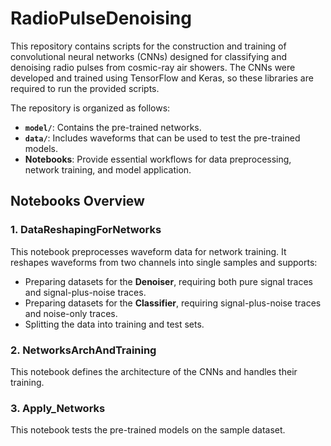 # RadioPulseDenoising

This repository contains scripts for the construction and training of convolutional neural networks (CNNs) designed for classifying and denoising radio pulses from cosmic-ray air showers. The CNNs were developed and trained using TensorFlow and Keras, so these libraries are required to run the provided scripts. 

The repository is organized as follows:
- **`model/`**: Contains the pre-trained networks.
- **`data/`**: Includes waveforms that can be used to test the pre-trained models.
- **Notebooks**: Provide essential workflows for data preprocessing, network training, and model application.

## Notebooks Overview

### 1. DataReshapingForNetworks
This notebook preprocesses waveform data for network training. It reshapes waveforms from two channels into single samples and supports:
- Preparing datasets for the **Denoiser**, requiring both pure signal traces and signal-plus-noise traces.
- Preparing datasets for the **Classifier**, requiring signal-plus-noise traces and noise-only traces.
- Splitting the data into training and test sets.

### 2. NetworksArchAndTraining
This notebook defines the architecture of the CNNs and handles their training.

### 3. Apply_Networks
This notebook tests the pre-trained models on the sample dataset.
